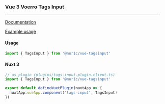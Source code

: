 ### Vue 3 Voerro Tags Input
<hr>

[Documentation](https://github.com/voerro/vue-tagsinput/blob/master/README.md)

[Example usage](https://github.com/nor1c/vue-tagsinput/blob/main/test/src/App.vue)

#### Usage
```ts
import { TagsInput } from '@nor1c/vue-tagsinput'
```

#### Nuxt 3
```ts
// as plugin (plugins/tags-input.plugin.client.ts)
import { TagsInput } from '@nor1c/vue-tagsinput'

export default defineNuxtPlugin(nuxtApp => {
  nuxtApp.vueApp.component('tags-input', TagsInput)
})
```
